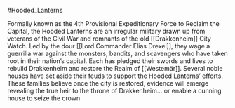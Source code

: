#Hooded_Lanterns 

Formally known as the 4th Provisional Expeditionary Force to Reclaim the Capital, the Hooded Lanterns are an irregular military drawn up from veterans of the Civil War and remnants of the old [[Drakkenheim]] City Watch. Led by the dour [[Lord Commander Elias Drexel]], they wage a guerrilla war against the monsters, bandits, and scavengers who have taken root in their nation’s capital. Each has pledged their swords and lives to rebuild Drakkenheim and restore the Realm of [[Westemär]]. Several noble houses have set aside their feuds to support the Hooded Lanterns’ efforts. These families believe once the city is restored, evidence will emerge revealing the true heir to the throne of Drakkenheim... or enable a cunning house to seize the crown.




